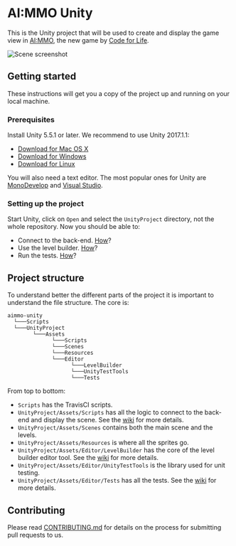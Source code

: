 # AI:MMO Unity

This is the Unity project that will be used to create and display the game view in [AI:MMO](https://github.com/ocadotechnology/aimmo), the new game by [Code for Life](https://www.codeforlife.education/). 

![Scene screenshot](http://i68.tinypic.com/wk0lfs.png)

## Getting started

These instructions will get you a copy of the project up and running on your local machine.

### Prerequisites

Install Unity 5.5.1 or later. We recommend to use Unity 2017.1.1:
* [Download for Mac OS X](https://store.unity.com/download/thank-you?thank-you=personal&os=osx&nid=427)
* [Download for Windows](https://store.unity.com/download/thank-you?thank-you=personal&os=win&nid=427)
* [Download for Linux](http://beta.unity3d.com/download/f4fc8fd4067d/public_download.html)

You will also need a text editor. The most popular ones for Unity are [MonoDevelop](http://www.monodevelop.com/) and [Visual Studio](https://www.visualstudio.com/).

### Setting up the project

Start Unity, click on `Open` and select the `UnityProject` directory, not the whole repository. Now you should be able to:
* Connect to the back-end. [How](https://github.com/ocadotechnology/aimmo-unity/wiki/Back-end-connection)?
* Use the level builder. [How](https://github.com/ocadotechnology/aimmo-unity/wiki/Level-builder)?
* Run the tests. [How](https://github.com/ocadotechnology/aimmo-unity/wiki/Tests)?

## Project structure

To understand better the different parts of the project it is important to understand the file structure. The core is:

```
aimmo-unity
  └───Scripts
  └───UnityProject
        └───Assets
              └───Scripts
              └───Scenes
              └───Resources
              └───Editor
                    └───LevelBuilder
                    └───UnityTestTools
                    └───Tests
```

From top to bottom:
* `Scripts` has the TravisCI scripts.
* `UnityProject/Assets/Scripts` has all the logic to connect to the back-end and display the scene. See the [wiki](https://github.com/ocadotechnology/aimmo-unity/wiki/Back-end-connection) for more details.
* `UnityProject/Assets/Scenes` contains both the main scene and the levels.
* `UnityProject/Assets/Resources` is where all the sprites go.
* `UnityProject/Assets/Editor/LevelBuilder` has the core of the level builder editor tool. See the [wiki](https://github.com/ocadotechnology/aimmo-unity/wiki/Level-builder) for more details.
* `UnityProject/Assets/Editor/UnityTestTools` is the library used for unit testing.
* `UnityProject/Assets/Editor/Tests` has all the tests. See the [wiki](https://github.com/ocadotechnology/aimmo-unity/wiki/Tests) for more details.

## Contributing

Please read [CONTRIBUTING.md](https://github.com/ocadotechnology/aimmo-unity/CONTRIBUTING.md) for details on the process for submitting pull requests to us.